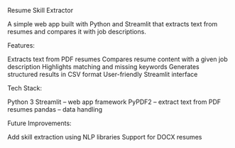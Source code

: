 Resume Skill Extractor

A simple web app built with Python and Streamlit that extracts text from resumes and compares it with job descriptions.

Features:

Extracts text from PDF resumes
Compares resume content with a given job description
Highlights matching and missing keywords
Generates structured results in CSV format
User-friendly Streamlit interface

Tech Stack:

Python 3
Streamlit – web app framework
PyPDF2 – extract text from PDF resumes
pandas – data handling


Future Improvements:

Add skill extraction using NLP libraries
Support for DOCX resumes


